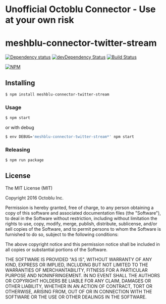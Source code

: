 # Unofficial Octoblu Connector - Use at your own risk

# meshblu-connector-twitter-stream

[![Dependency status](http://img.shields.io/david/octoblu/meshblu-connector-twitter-stream.svg?style=flat)](https://david-dm.org/octoblu/meshblu-connector-twitter-stream)
[![devDependency Status](http://img.shields.io/david/dev/octoblu/meshblu-connector-twitter-stream.svg?style=flat)](https://david-dm.org/octoblu/meshblu-connector-twitter-stream#info=devDependencies)
[![Build Status](http://img.shields.io/travis/octoblu/meshblu-connector-twitter-stream.svg?style=flat&branch=master)](https://travis-ci.org/octoblu/meshblu-connector-twitter-stream)

[![NPM](https://nodei.co/npm/meshblu-connector-twitter-stream.svg?style=flat)](https://npmjs.org/package/meshblu-connector-twitter-stream)

## Installing

```bash
$ npm install meshblu-connector-twitter-stream
```

### Usage

```bash
$ npm start
```

or with debug

```bash
$ env DEBUG='meshblu-connector-twitter-stream*' npm start
```

### Releasing

```bash
$ npm run package
```

## License

The MIT License (MIT)

Copyright 2016 Octoblu Inc.

Permission is hereby granted, free of charge, to any person obtaining a copy
of this software and associated documentation files (the "Software"), to deal
in the Software without restriction, including without limitation the rights
to use, copy, modify, merge, publish, distribute, sublicense, and/or sell
copies of the Software, and to permit persons to whom the Software is
furnished to do so, subject to the following conditions:

The above copyright notice and this permission notice shall be included in
all copies or substantial portions of the Software.

THE SOFTWARE IS PROVIDED "AS IS", WITHOUT WARRANTY OF ANY KIND, EXPRESS OR
IMPLIED, INCLUDING BUT NOT LIMITED TO THE WARRANTIES OF MERCHANTABILITY,
FITNESS FOR A PARTICULAR PURPOSE AND NONINFRINGEMENT. IN NO EVENT SHALL THE
AUTHORS OR COPYRIGHT HOLDERS BE LIABLE FOR ANY CLAIM, DAMAGES OR OTHER
LIABILITY, WHETHER IN AN ACTION OF CONTRACT, TORT OR OTHERWISE, ARISING FROM,
OUT OF OR IN CONNECTION WITH THE SOFTWARE OR THE USE OR OTHER DEALINGS IN
THE SOFTWARE.
